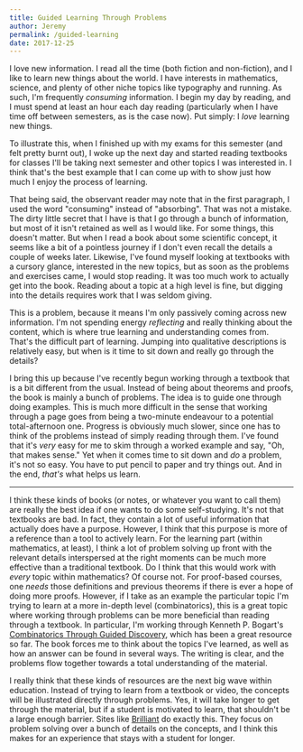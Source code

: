 ```yaml
---
title: Guided Learning Through Problems
author: Jeremy
permalink: /guided-learning
date: 2017-12-25
---
```


I love new information. I read all the time (both fiction and non-fiction), and I like to learn new things about the world. I have interests in mathematics, science, and plenty of other niche topics like typography and running. As such, I'm frequently *consuming* information. I begin my day by reading, and I must spend at least an hour each day reading (particularly when I have time off between semesters, as is the case now). Put simply: I *love* learning new things.

To illustrate this, when I finished up with my exams for this semester (and felt pretty burnt out), I woke up the next day and started reading textbooks for classes I'll be taking next semester and other topics I was interested in. I think that's the best example that I can come up with to show just how much I enjoy the process of learning.

That being said, the observant reader may note that in the first paragraph, I used the word "consuming" instead of "absorbing". That was not a mistake. The dirty little secret that I have is that I go through a bunch of information, but most of it isn't retained as well as I would like. For some things, this doesn't matter. But when I read a book about some scientific concept, it seems like a bit of a pointless journey if I don't even recall the details a couple of weeks later. Likewise, I've found myself looking at textbooks with a cursory glance, interested in the new topics, but as soon as the problems and exercises came, I would stop reading. It was too much work to actually get into the book. Reading about a topic at a high level is fine, but digging into the details requires work that I was seldom giving.

This is a problem, because it means I'm only passively coming across new information. I'm not spending energy *reflecting* and really thinking about the content, which is where true learning and understanding comes from. That's the difficult part of learning. Jumping into qualitative descriptions is relatively easy, but when is it time to sit down and really go through the details?

I bring this up because I've recently begun working through a textbook that is a bit different from the usual. Instead of being about theorems and proofs, the book is mainly a bunch of problems. The idea is to guide one through doing examples. This is much more difficult in the sense that working through a page goes from being a two-minute endeavour to a potential total-afternoon one. Progress is obviously much slower, since one has to think of the problems instead of simply reading through them. I've found that it's *very* easy for me to skim through a worked example and say, "Oh, that makes sense." Yet when it comes time to sit down and *do* a problem, it's not so easy. You have to put pencil to paper and try things out. And in the end, *that's* what helps us learn.

---

I think these kinds of books (or notes, or whatever you want to call them) are really the best idea if one wants to do some self-studying. It's not that textbooks are bad. In fact, they contain a lot of useful information that actually does have a purpose. However, I think that this purpose is more of a reference than a tool to actively learn. For the learning part (within mathematics, at least), I think a lot of problem solving up front with the relevant details interspersed at the right moments can be much more effective than a traditional textbook. Do I think that this would work with *every* topic within mathematics? Of course not. For proof-based courses, one *needs* those definitions and previous theorems if there is ever a hope of doing more proofs. However, if I take as an example the particular topic I'm trying to learn at a more in-depth level (combinatorics), this is a great topic where working through problems can be more beneficial than reading through a textbook. In particular, I'm working through Kenneth P. Bogart's [Combinatorics Through Guided Discovery](https://www.math.dartmouth.edu/news-resources/electronic/kpbogart/), which has been a great resource so far. The book forces me to think about the topics I've learned, as well as how an answer can be found in several ways. The writing is clear, and the problems flow together towards a total understanding of the material.

I really think that these kinds of resources are the next big wave within education. Instead of trying to learn from a textbook or video, the concepts will be illustrated directly through problems. Yes, it will take longer to get through the material, but if a student is motivated to learn, that shouldn't be a large enough barrier. Sites like [Brilliant](https://www.brilliant.org) do exactly this. They focus on problem solving over a bunch of details on the concepts, and I think this makes for an experience that stays with a student for longer.